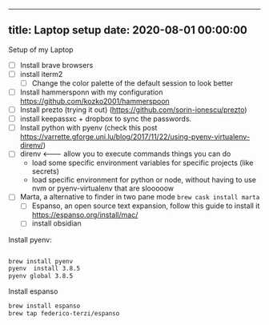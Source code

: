 
---
title: Laptop setup
date: 2020-08-01 00:00:00
---


Setup of my Laptop
  - [ ] Install brave browsers 
  - [ ] install iterm2
      - [ ] Change the color palette of the default session to look better
  - [ ] Install hammersponn with my configuration https://github.com/kozko2001/hammerspoon
  - [ ] Install prezto (trying it out) (https://github.com/sorin-ionescu/prezto)
  - [ ] install keepassxc + dropbox to sync the passwords.
  - [ ] Install python with pyenv (check this post https://varrette.gforge.uni.lu/blog/2017/11/22/using-pyenv-virtualenv-direnv/)
  - [ ] direnv <--- allow you to execute commands things you can do
      - load some specific environment variables for specific projects (like secrets)
      - load specific environment for python or node, without having to use nvm or pyenv-virtualenv that are slooooow
  - [ ] Marta, a alternative to finder in two pane mode `brew cask install marta`
	- [ ] Espanso, an open source text expansion, follow this guide to install it https://espanso.org/install/mac/
	- [ ] install obsidian  

Install pyenv:
```bash

brew install pyenv
pyenv  install 3.8.5
pyenv global 3.8.5
```
Install espanso
```bash
brew install espanso
brew tap federico-terzi/espanso
```

